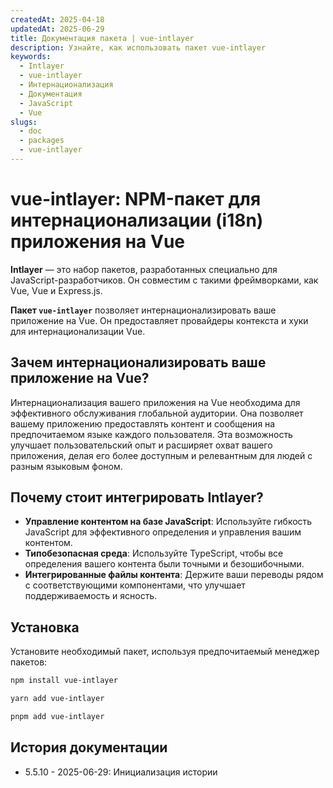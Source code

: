 ```yaml
---
createdAt: 2025-04-18
updatedAt: 2025-06-29
title: Документация пакета | vue-intlayer
description: Узнайте, как использовать пакет vue-intlayer
keywords:
  - Intlayer
  - vue-intlayer
  - Интернационализация
  - Документация
  - JavaScript
  - Vue
slugs:
  - doc
  - packages
  - vue-intlayer
---
```


# vue-intlayer: NPM-пакет для интернационализации (i18n) приложения на Vue

**Intlayer** — это набор пакетов, разработанных специально для JavaScript-разработчиков. Он совместим с такими фреймворками, как Vue, Vue и Express.js.

**Пакет `vue-intlayer`** позволяет интернационализировать ваше приложение на Vue. Он предоставляет провайдеры контекста и хуки для интернационализации Vue.

## Зачем интернационализировать ваше приложение на Vue?

Интернационализация вашего приложения на Vue необходима для эффективного обслуживания глобальной аудитории. Она позволяет вашему приложению предоставлять контент и сообщения на предпочитаемом языке каждого пользователя. Эта возможность улучшает пользовательский опыт и расширяет охват вашего приложения, делая его более доступным и релевантным для людей с разным языковым фоном.

## Почему стоит интегрировать Intlayer?

- **Управление контентом на базе JavaScript**: Используйте гибкость JavaScript для эффективного определения и управления вашим контентом.
- **Типобезопасная среда**: Используйте TypeScript, чтобы все определения вашего контента были точными и безошибочными.
- **Интегрированные файлы контента**: Держите ваши переводы рядом с соответствующими компонентами, что улучшает поддерживаемость и ясность.

## Установка

Установите необходимый пакет, используя предпочитаемый менеджер пакетов:

```bash packageManager="npm"
npm install vue-intlayer
```

```bash packageManager="yarn"
yarn add vue-intlayer
```

```bash packageManager="pnpm"
pnpm add vue-intlayer
```

## История документации

- 5.5.10 - 2025-06-29: Инициализация истории

